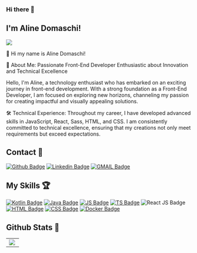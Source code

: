 ### Hi there :woman:

## I'm Aline Domaschi! 
![](http://estruyf-github.azurewebsites.net/api/VisitorHit?user=alinehalmeidah.alinehalmeidahcountColorcountColor)


 :rose: Hi my name is Aline Domaschi!

🚀 About Me: Passionate Front-End Developer Enthusiastic about Innovation and Technical Excellence

Hello, I'm Aline, a technology enthusiast who has embarked on an exciting journey in front-end development. With a strong foundation as a Front-End Developer, I am focused on exploring new horizons, channeling my passion for creating impactful and visually appealing solutions.

🛠️ Technical Experience:
Throughout my career, I have developed advanced skills in JavaScript, React, Sass, HTML, and CSS. I am consistently committed to technical excellence, ensuring that my creations not only meet requirements but exceed expectations.

## Contact :e-mail:
[![Github Badge](https://img.shields.io/badge/GitHub-100000?style=for-the-badge&logo=github&logoColor=white&link=https://github.com/alinedomaschi/)](https://github.com/alinedomaschi)
[![Linkedin Badge](https://img.shields.io/badge/LinkedIn-0077B5?style=for-the-badge&logo=linkedin&logoColor=white&link=https://www.linkedin.com/in/alinedomaschi/)](https://www.linkedin.com/in/alinedomaschi/)
[![GMAIL Badge](https://img.shields.io/badge/Gmail-D14836?style=for-the-badge&logo=gmail&logoColor=whitee&link=mailto:alinedomaschi@gmail.com)](mailto:alinedomaschi@gmail.com)   


## My Skills :trophy:

[![Kotlin Badge](https://img.shields.io/badge/kotlin-%230095D5.svg?style=for-the-badge&logo=kotlin&logoColor=white&link=https://kotlinlang.org/)](https://kotlinlang.org/)
[![Java Badge](https://img.shields.io/badge/Java-ED8B00?style=for-the-badge&logo=java&logoColor=white&link=https://www.java.com//)](https://www.java.com//)
[![JS Badge](https://img.shields.io/badge/JavaScript-F7DF1E?style=for-the-badge&logo=javascript&logoColor=black&link=https://www.javascript.com/)](https://www.javascript.com/)
[![TS Badge](https://img.shields.io/badge/TypeScript-007ACC?style=for-the-badge&logo=typescript&logoColor=white&link=https://www.typescriptlang.org/)](https://www.typescriptlang.org/)
![React JS Badge](https://img.shields.io/badge/React-20232A?style=for-the-badge&logo=react&logoColor=61DAFB)
[![HTML Badge](https://img.shields.io/badge/HTML5-E34F26?style=for-the-badge&logo=html5&logoColor=white&link=https://www.w3.org/html/)](https://www.w3.org/html/)
[![CSS Badge](https://img.shields.io/badge/CSS3-1572B6?style=for-the-badge&logo=css3&logoColor=white&link=https://www.w3.org/Style/CSS/Overview.en.html)](https://www.w3.org/Style/CSS/Overview.en.html)
[![Docker Badge](https://img.shields.io/badge/Docker-2CA5E0?style=for-the-badge&logo=docker&logoColor=white&link=https://www.docker.com/)](https://www.docker.com/)


## Github Stats :space_invader:
<center>
<table>
  <tr>
    <td><img align="left" padding-right="10px" src=https://github-readme-stats.vercel.app/api?username=alinedomaschi&show_icons=true&theme=dracula></td>
   
 <!--  <td><img align="left" padding-right="10px" src=https://github-readme-stats.vercel.app/api/top-langs/?username=alinedomaschi&show_icons=true&theme=dracula&layout=compact></td> -->
   
  </tr>  
</table>
</center>
